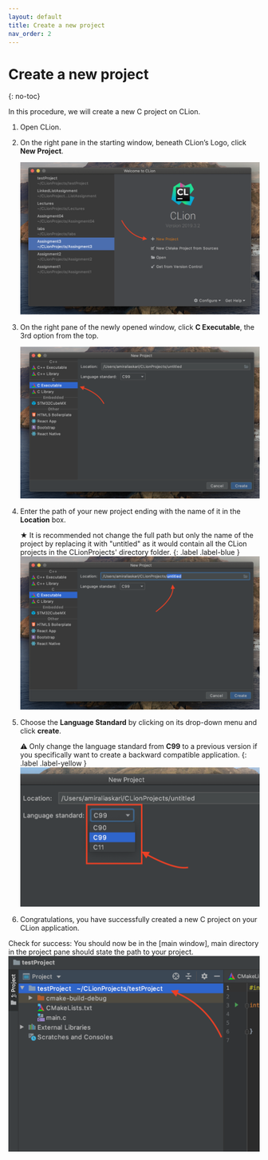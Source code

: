 ```yaml
---
layout: default
title: Create a new project
nav_order: 2
---
```

# Create a new project
{: no-toc}

In this procedure, we will create a new C project on CLion.

1. Open CLion.
2. On the right pane in the starting window, beneath CLion’s Logo, click **New Project**.

    ![image-name](https://github.com/AmirAshvins/how-to-use-CLion/blob/gh-pages/assets/images/proc1-image1.png?raw=true "alt text here")
3. On the right pane of the newly opened window, click **C Executable**, the 3rd option from the top.

    ![image-name](https://github.com/AmirAshvins/how-to-use-CLion/blob/gh-pages/assets/images/proc1-image2.png?raw=true "alt text here")
4. Enter the path of your new project ending with the name of it in the **Location** box.

    ★ It is recommended not change the full path but only the name of the project by replacing it with "untitled" as it would contain all the CLion projects in the CLionProjects' directory folder.
    {: .label .label-blue }
    ![image-name](https://github.com/AmirAshvins/how-to-use-CLion/blob/gh-pages/assets/images/proc1-image3.png?raw=true "alt text here")
5. Choose the **Language Standard** by clicking on its drop-down menu and click **create**.

    ⚠ Only change the language standard from **C99** to a previous version if you specifically want to create a backward compatible application.
    {: .label .label-yellow }
    ![image-name](https://github.com/AmirAshvins/how-to-use-CLion/blob/gh-pages/assets/images/proc1-image4.png?raw=true "alt text here")
6. Congratulations, you have successfully created a new C project on your CLion application.

Check for success: You should now be in the [main window], main directory in the project pane should state the path to your project.
![image-name](https://github.com/AmirAshvins/how-to-use-CLion/blob/gh-pages/assets/images/proc1-image100.png?raw=true "alt text here")

